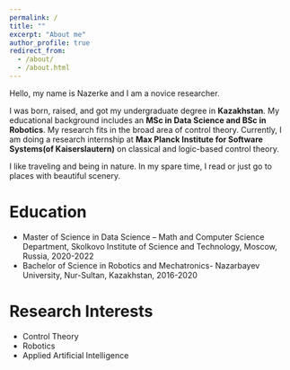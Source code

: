 ```yaml
---
permalink: /
title: ""
excerpt: "About me"
author_profile: true
redirect_from: 
  - /about/
  - /about.html
---
```


Hello, my name is Nazerke and I am a novice researcher. 


I was born, raised, and got my undergraduate degree in **Kazakhstan**. My educational background includes an **MSc in Data Science and BSc in Robotics**. My research fits in the broad area of control theory. Currently, I am doing a research internship at **Max Planck Institute for Software Systems(of Kaiserslautern)** on classical and logic-based control theory.



I like traveling and being in nature. In my spare time, I read or just go to places with beautiful scenery. 


Education
=
* Master of Science in Data Science – Math and Computer Science Department, Skolkovo Institute of Science and Technology, Moscow, Russia, 2020-2022
* Bachelor of Science in Robotics and Mechatronics- Nazarbayev University, Nur-Sultan, Kazakhstan, 2016-2020


Research Interests
=
* Control Theory
* Robotics
* Applied Artificial Intelligence
